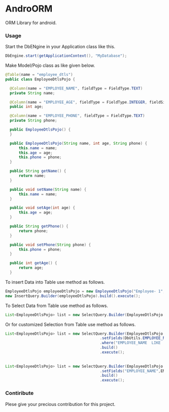 # AndroORM
ORM Library for android.


### Usage

  Start the DbENgine in your Application class like this.<br>
  ```java
  DbEngine.start(getApplicationContext(), "MyDatabase");
  ```
  
  Make Model/Pojo class as like given below.<br>
  
  ```java
@Table(name = "employee_dtls")
public class EmployeeDtlsPojo {

    @Column(name = "EMPLOYEE_NAME", fieldType = FieldType.TEXT)
    private String name;

    @Column(name = "EMPLOYEE_AGE", fieldType = FieldType.INTEGER, fieldSize = 2)
    public int age;

    @Column(name = "EMPLOYEE_PHONE", fieldType = FieldType.TEXT)
    private String phone;

    public EmployeeDtlsPojo() {
    }

    public EmployeeDtlsPojo(String name, int age, String phone) {
        this.name = name;
        this.age = age;
        this.phone = phone;
    }

    public String getName() {
        return name;
    }

    public void setName(String name) {
        this.name = name;
    }

    public void setAge(int age) {
        this.age = age;
    }

    public String getPhone() {
        return phone;
    }

    public void setPhone(String phone) {
        this.phone = phone;
    }

    public int getAge() {
        return age;
    }
  ```
  
  
  To insert Data into Table use method as follows.<br>
  ```java
  EmployeeDtlsPojo employeeDtlsPojo = new EmployeeDtlsPojo("Employee- 1", 25, "1234567890");
  new InsertQuery.Builder(employeeDtlsPojo).build().execute();
  ```
  
  
  To Select Data from Table use method as follows.<br>
  ```java
  List<EmployeeDtlsPojo> list = new SelectQuery.Builder(EmployeeDtlsPojo.class).build().execute();    
  ```
  
  
  Or for customized Selection from Table use method as follows.<br>
  ```java
  List<EmployeeDtlsPojo> list = new SelectQuery.Builder(EmployeeDtlsPojo.class)
                                            .setFields(DbUtils.EMPLOYEE_NAME)
                                            .where("EMPLOYEE_NAME  LIKE 'Employee%' ")
                                            .build()
                                            .execute();
                                            
                                            
List<EmployeeDtlsPojo> list = new SelectQuery.Builder(EmployeeDtlsPojo.class)
                                            .setFields("EMPLOYEE_NAME",EMPLOYEE_AGE)
                                            .build()
                                            .execute();                                            
  ```

### Contiribute
Plese give your precious contribution for this project.
